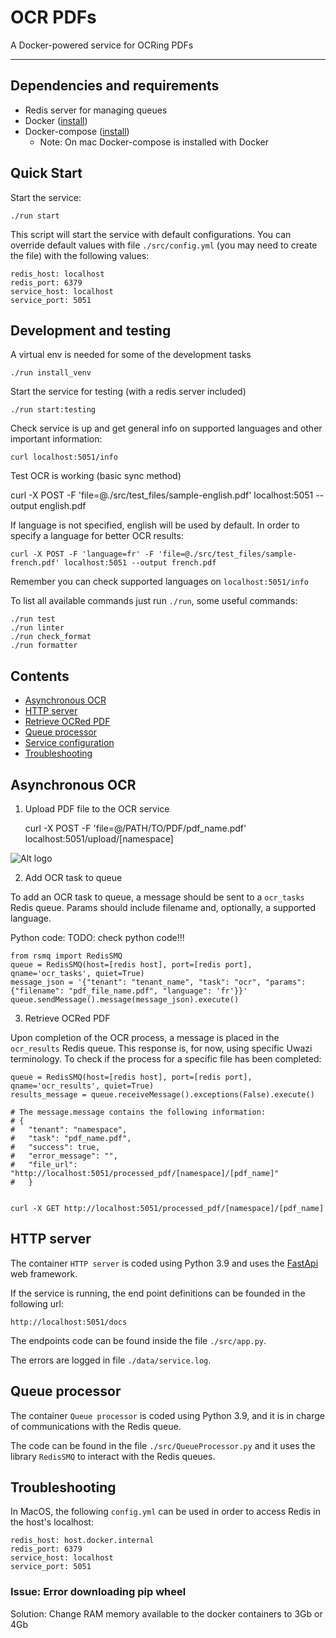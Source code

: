 # OCR PDFs

A Docker-powered service for OCRing PDFs

---

## Dependencies and requirements

- Redis server for managing queues
- Docker ([install](https://runnable.com/docker/getting-started/))
- Docker-compose ([install](https://docs.docker.com/compose/install/))
  - Note: On mac Docker-compose is installed with Docker

## Quick Start

Start the service:

    ./run start

This script will start the service with default configurations. You can override default values with file `./src/config.yml` (you may need to create the file) with the following values:

```
redis_host: localhost
redis_port: 6379
service_host: localhost
service_port: 5051
```

## Development and testing

A virtual env is needed for some of the development tasks

    ./run install_venv

Start the service for testing (with a redis server included)

    ./run start:testing

Check service is up and get general info on supported languages and other important information:

    curl localhost:5051/info

Test OCR is working (basic sync method)

curl -X POST -F 'file=@./src/test_files/sample-english.pdf' localhost:5051 --output english.pdf

If language is not specified, english will be used by default. In order to specify a language for better OCR results:

    curl -X POST -F 'language=fr' -F 'file=@./src/test_files/sample-french.pdf' localhost:5051 --output french.pdf

Remember you can check supported languages on `localhost:5051/info`

To list all available commands just run `./run`, some useful commands:

    ./run test
    ./run linter
    ./run check_format
    ./run formatter

## Contents

- [Asynchronous OCR](#asynchronous-ocr)
- [HTTP server](#http-server)
- [Retrieve OCRed PDF](#retrieve-ocred-pdf)
- [Queue processor](#queue-processor)
- [Service configuration](#service-configuration)
- [Troubleshooting](#troubleshooting)

## Asynchronous OCR

1. Upload PDF file to the OCR service

   curl -X POST -F 'file=@/PATH/TO/PDF/pdf_name.pdf' localhost:5051/upload/[namespace]

![Alt logo](readme_pictures/send_materials.png?raw=true "Send PDF to extract")

2. Add OCR task to queue

To add an OCR task to queue, a message should be sent to a `ocr_tasks` Redis queue. Params should include filename and, optionally, a supported language.

Python code: TODO: check python code!!!

    from rsmq import RedisSMQ
    queue = RedisSMQ(host=[redis host], port=[redis port], qname='ocr_tasks', quiet=True)
    message_json = '{"tenant": "tenant_name", "task": "ocr", "params": {"filename": "pdf_file_name.pdf", "language": 'fr'}}'
    queue.sendMessage().message(message_json).execute()

3. Retrieve OCRed PDF

Upon completion of the OCR process, a message is placed in the `ocr_results` Redis queue. This response is, for now, using specific Uwazi terminology. To check if the process for a specific file has been completed:

    queue = RedisSMQ(host=[redis host], port=[redis port], qname='ocr_results', quiet=True)
    results_message = queue.receiveMessage().exceptions(False).execute()

    # The message.message contains the following information:
    # {
    #   "tenant": "namespace",
    #   "task": "pdf_name.pdf",
    #   "success": true,
    #   "error_message": "",
    #   "file_url": "http://localhost:5051/processed_pdf/[namespace]/[pdf_name]"
    #   }


    curl -X GET http://localhost:5051/processed_pdf/[namespace]/[pdf_name]

## HTTP server

The container `HTTP server` is coded using Python 3.9 and uses the [FastApi](https://fastapi.tiangolo.com/) web framework.

If the service is running, the end point definitions can be founded in the following url:

    http://localhost:5051/docs

The endpoints code can be found inside the file `./src/app.py`.

The errors are logged in file `./data/service.log`.

## Queue processor

The container `Queue processor` is coded using Python 3.9, and it is in charge of communications with the Redis queue.

The code can be found in the file `./src/QueueProcessor.py` and it uses the library `RedisSMQ` to interact with the Redis queues.

## Troubleshooting

In MacOS, the following `config.yml` can be used in order to access Redis in the host's localhost:

    redis_host: host.docker.internal
    redis_port: 6379
    service_host: localhost
    service_port: 5051

### Issue: Error downloading pip wheel

Solution: Change RAM memory available to the docker containers to 3Gb or 4Gb
